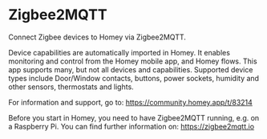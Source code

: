 # Zigbee2MQTT

Connect Zigbee devices to Homey via Zigbee2MQTT.

Device capabilities are automatically imported in Homey. It enables monitoring and control from the Homey mobile app, and Homey flows.
This app supports many, but not all devices and capabilities. Supported device types include Door/Window contacts, buttons, power sockets, humidity and other sensors, thermostats and lights.


For information and support, go to: https://community.homey.app/t/83214

Before you start in Homey, you need to have Zigbee2MQTT running, e.g. on a Raspberry Pi. You can find further information on: https://zigbee2mqtt.io
